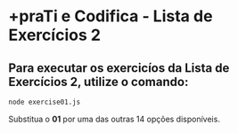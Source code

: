 # +praTi e Codifica - Lista de Exercícios 2

## Para executar os exercicíos da Lista de Exercícios 2, utilize o comando:  

```bash
node exercise01.js
```

Substitua o **01** por uma das outras 14 opções disponíveis.
